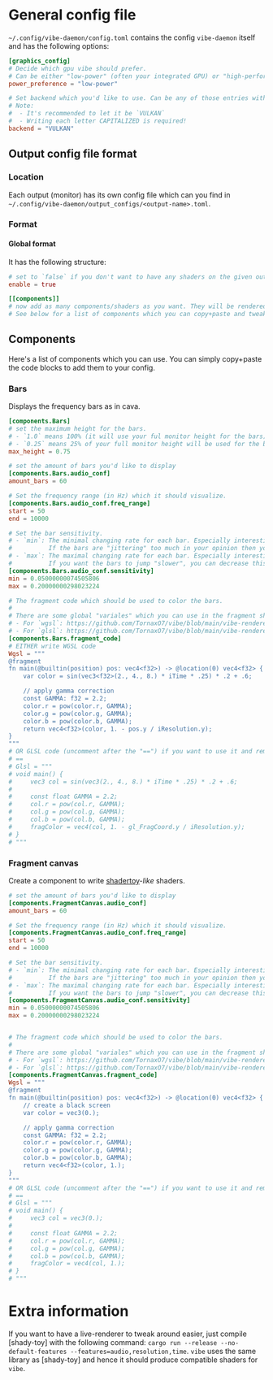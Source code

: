 # General config file

`~/.config/vibe-daemon/config.toml` contains the config `vibe-daemon` itself and has the following options:

```toml
[graphics_config]
# Decide which gpu vibe should prefer.
# Can be either "low-power" (often your integrated GPU) or "high-performance" (your external GPU)
power_preference = "low-power"

# Set backend which you'd like to use. Can be any of those entries with `pub const <NAME>`: https://docs.rs/wgpu/latest/wgpu/struct.Backends.html#implementations
# Note:
#  - It's recommended to let it be `VULKAN`
#  - Writing each letter CAPITALIZED is required!
backend = "VULKAN"
```

## Output config file format

### Location

Each output (monitor) has its own config file which can you find in `~/.config/vibe-daemon/output_configs/<output-name>.toml`.

### Format

#### Global format

It has the following structure:

```toml
# set to `false` if you don't want to have any shaders on the given output
enable = true

[[components]]
# now add as many components/shaders as you want. They will be rendered sequentially.
# See below for a list of components which you can copy+paste and tweak afterwards
```

## Components

Here's a list of components which you can use.
You can simply copy+paste the code blocks to add them to your config.

### Bars

Displays the frequency bars as in cava.

```toml
[components.Bars]
# set the maximum height for the bars.
# - `1.0` means 100% (it will use your ful monitor height for the bars)
# - `0.25` means 25% of your full monitor height will be used for the bars
max_height = 0.75

# set the amount of bars you'd like to display
[components.Bars.audio_conf]
amount_bars = 60

# Set the frequency range (in Hz) which it should visualize.
[components.Bars.audio_conf.freq_range]
start = 50
end = 10000

# Set the bar sensitivity.
# - `min`: The minimal changing rate for each bar. Especially interesting for very small changes.
#          If the bars are "jittering" too much in your opinion then you can decrease this value otherwise increase the value.
# - `max`: The maximal changing rate for each bar. Especially interesting for big changes (jump a high distance down or up).
#          If you want the bars to jump "slower", you can decrease this value, otherwise increase the value.
[components.Bars.audio_conf.sensitivity]
min = 0.05000000074505806
max = 0.20000000298023224

# The fragment code which should be used to color the bars.
#
# There are some global "variales" which you can use in the fragment shader:
# - For `wgsl`: https://github.com/TornaxO7/vibe/blob/main/vibe-renderer/src/components/bars/fragment_preamble.wgsl
# - For `glsl`: https://github.com/TornaxO7/vibe/blob/main/vibe-renderer/src/components/bars/fragment_preamble.glsl
[components.Bars.fragment_code]
# EITHER write WGSL code
Wgsl = """
@fragment
fn main(@builtin(position) pos: vec4<f32>) -> @location(0) vec4<f32> {
    var color = sin(vec3<f32>(2., 4., 8.) * iTime * .25) * .2 + .6;

    // apply gamma correction
    const GAMMA: f32 = 2.2;
    color.r = pow(color.r, GAMMA);
    color.g = pow(color.g, GAMMA);
    color.b = pow(color.b, GAMMA);
    return vec4<f32>(color, 1. - pos.y / iResolution.y);
}
"""
# OR GLSL code (uncomment after the "==") if you want to use it and remove the `Wsgl = ` part).
# ==
# Glsl = """
# void main() {
#     vec3 col = sin(vec3(2., 4., 8.) * iTime * .25) * .2 + .6;
#
#     const float GAMMA = 2.2;
#     col.r = pow(col.r, GAMMA);
#     col.g = pow(col.g, GAMMA);
#     col.b = pow(col.b, GAMMA);
#     fragColor = vec4(col, 1. - gl_FragCoord.y / iResolution.y);
# }
# """
```

### Fragment canvas

Create a component to write [shadertoy]-_like_ shaders.

```toml
# set the amount of bars you'd like to display
[components.FragmentCanvas.audio_conf]
amount_bars = 60

# Set the frequency range (in Hz) which it should visualize.
[components.FragmentCanvas.audio_conf.freq_range]
start = 50
end = 10000

# Set the bar sensitivity.
# - `min`: The minimal changing rate for each bar. Especially interesting for very small changes.
#          If the bars are "jittering" too much in your opinion then you can decrease this value otherwise increase the value.
# - `max`: The maximal changing rate for each bar. Especially interesting for big changes (jump a high distance down or up).
#          If you want the bars to jump "slower", you can decrease this value, otherwise increase the value.
[components.FragmentCanvas.audio_conf.sensitivity]
min = 0.05000000074505806
max = 0.20000000298023224


# The fragment code which should be used to color the bars.
#
# There are some global "variales" which you can use in the fragment shader:
# - For `wgsl`: https://github.com/TornaxO7/vibe/blob/main/vibe-renderer/src/components/fragment_canvas/fragment_preamble.wgsl
# - For `glsl`: https://github.com/TornaxO7/vibe/blob/main/vibe-renderer/src/components/fragment_canvas/fragment_preamble.glsl
[components.FragmentCanvas.fragment_code]
Wgsl = """
@fragment
fn main(@builtin(position) pos: vec4<f32>) -> @location(0) vec4<f32> {
    // create a black screen
    var color = vec3(0.);

    // apply gamma correction
    const GAMMA: f32 = 2.2;
    color.r = pow(color.r, GAMMA);
    color.g = pow(color.g, GAMMA);
    color.b = pow(color.b, GAMMA);
    return vec4<f32>(color, 1.);
}
"""
# OR GLSL code (uncomment after the "==") if you want to use it and remove the `Wsgl = ` part).
# ==
# Glsl = """
# void main() {
#     vec3 col = vec3(0.);
#
#     const float GAMMA = 2.2;
#     col.r = pow(col.r, GAMMA);
#     col.g = pow(col.g, GAMMA);
#     col.b = pow(col.b, GAMMA);
#     fragColor = vec4(col, 1.);
# }
# """
```

# Extra information

If you want to have a live-renderer to tweak around easier, just compile [shady-toy] with the following command: `cargo run --release --no-default-features --features=audio,resolution,time`.
`vibe` uses the same library as [shady-toy] and hence it should produce compatible shaders for `vibe`.

[shadertoy]: https://www.shadertoy.com/
